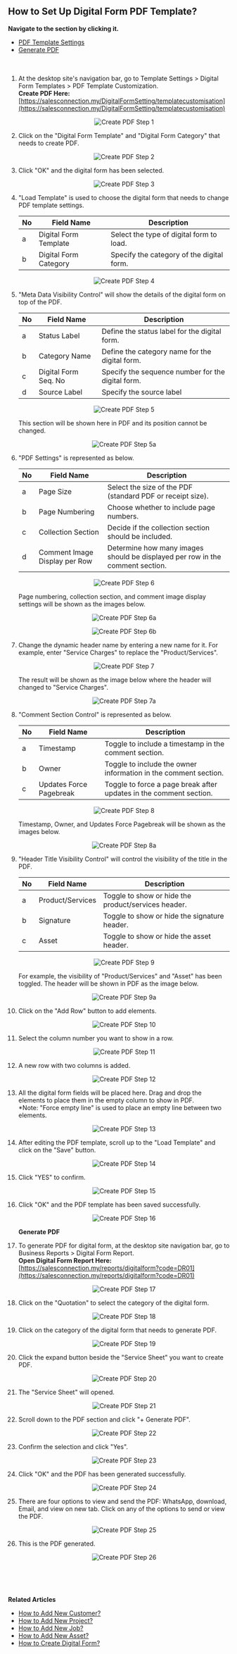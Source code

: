 ## How to Set Up Digital Form PDF Template?

**Navigate to the section by clicking it.**<br>

- [PDF Template Settings](#section1)<br>
- [Generate PDF](#section2)
<br><br><br>

<a id="section1"></a>

1. At the desktop site's navigation bar, go to Template Settings > Digital Form Templates > PDF Template Customization.<br>
   **Create PDF Here:** [https://salesconnection.my/DigitalFormSetting/templatecustomisation](https://salesconnection.my/DigitalFormSetting/templatecustomisation)<br>
     
   <p align="center">
     <img src="img/Create_PDF_Step_1.png" alt="Create PDF Step 1">
   </p>

2. Click on the "Digital Form Template" and "Digital Form Category" that needs to create PDF.<br>

   <p align="center">
     <img src="img/Create_PDF_Step_2.png" alt="Create PDF Step 2">
   </p>

3. Click "OK" and the digital form has been selected.<br>

   <p align="center">
     <img src="img/Create_PDF_Step_3.png" alt="Create PDF Step 3">
   </p>
  
4. "Load Template" is used to choose the digital form that needs to change PDF template settings.<br>
     
   | No | Field Name | Description |
   |----|------------|-------------|
   | a | Digital Form Template | Select the type of digital form to load. |
   | b | Digital Form Category | Specify the category of the digital form. |
     
   <p align="center">
     <img src="img/Create_PDF_Step_4.png" alt="Create PDF Step 4">
   </p>
     
5. "Meta Data Visibility Control" will show the details of the digital form on top of the PDF.<br>

   | No | Field Name | Description |
   |----|------------|-------------|
   | a | Status Label | Define the status label for the digital form. |
   | b | Category Name | Define the category name for the digital form. |
   | c | Digital Form Seq. No | Specify the sequence number for the digital form. |
   | d | Source Label | Specify the source label |
     
   <p align="center">
     <img src="img/Create_PDF_Step_5.png" alt="Create PDF Step 5">
   </p>

   This section will be shown here in PDF and its position cannot be changed.<br>
     
   <p align="center">
     <img src="img/Create_PDF_Step_5a.png" alt="Create PDF Step 5a">
   </p>

6. "PDF Settings" is represented as below.<br>
     
   | No | Field Name | Description |
   |----|------------|-------------|
   | a | Page Size| Select the size of the PDF (standard PDF or receipt size). |
   | b | Page Numbering | Choose whether to include page numbers. |
   | c | Collection Section | Decide if the collection section should be included. |
   | d | Comment Image Display per Row | Determine how many images should be displayed per row in the comment section. |
 
   <p align="center">
     <img src="img/Create_PDF_Step_6.png" alt="Create PDF Step 6">
   </p>

   Page numbering, collection section, and comment image display settings will be shown as the images below.<br>
     
   <p align="center">
     <img src="img/Create_PDF_Step_6a.png" alt="Create PDF Step 6a">
   </p>

   <p align="center">
     <img src="img/Create_PDF_Step_6b.png" alt="Create PDF Step 6b">
   </p>
     
7. Change the dynamic header name by entering a new name for it. For example, enter "Service Charges" to replace the "Product/Services".<br>

   <p align="center">
     <img src="img/Create_PDF_Step_7.png" alt="Create PDF Step 7">
   </p>

   The result will be shown as the image below where the header will changed to "Service Charges".<br>

   <p align="center">
     <img src="img/Create_PDF_Step_7a.png" alt="Create PDF Step 7a">
   </p>

8. "Comment Section Control" is represented as below.<br>

   | No | Field Name | Description |
   |----|------------|-------------|
   | a | Timestamp | Toggle to include a timestamp in the comment section. |
   | b | Owner | Toggle to include the owner information in the comment section. |
   | c | Updates Force Pagebreak | Toggle to force a page break after updates in the comment section. |

   <p align="center">
     <img src="img/Create_PDF_Step_8.png" alt="Create PDF Step 8">
   </p>

   Timestamp, Owner, and Updates Force Pagebreak will be shown as the images below.<br>

   <p align="center">
     <img src="img/Create_PDF_Step_8a.png" alt="Create PDF Step 8a">
   </p>

9. "Header Title Visibility Control" will control the visibility of the title in the PDF.<br>

   | No | Field Name | Description |
   |----|------------|-------------|
   | a | Product/Services | Toggle to show or hide the product/services header. |
   | b | Signature | Toggle to show or hide the signature header. |
   | c | Asset | Toggle to show or hide the asset header. |
   
   <p align="center">
     <img src="img/Create_PDF_Step_9.png" alt="Create PDF Step 9">
   </p>

   For example, the visibility of "Product/Services" and "Asset" has been toggled. The header will be shown in PDF as the image below.<br>

   <p align="center">
     <img src="img/Create_PDF_Step_9a.png" alt="Create PDF Step 9a">
   </p>

10. Click on the "Add Row" button to add elements.<br>

    <p align="center">
      <img src="img/Create_PDF_Step_10.png" alt="Create PDF Step 10">
    </p>
  
11. Select the column number you want to show in a row.<br>

    <p align="center">
       <img src="img/Create_PDF_Step_11.png" alt="Create PDF Step 11">
    </p>
  
12. A new row with two columns is added.<br>

    <p align="center">
       <img src="img/Create_PDF_Step_12.png" alt="Create PDF Step 12">
    </p>
  
13. All the digital form fields will be placed here. Drag and drop the elements to place them in the empty column to show in PDF.<br> 
    *Note: "Force empty line" is used to place an empty line between two elements.<br>
      
    <p align="center">
       <img src="img/Create_PDF_Step_13.png" alt="Create PDF Step 13">
    </p>

14. After editing the PDF template, scroll up to the "Load Template" and click on the "Save" button.<br>

    <p align="center">
       <img src="img/Create_PDF_Step_14.png" alt="Create PDF Step 14">
    </p>

15. Click "YES" to confirm.<br>

    <p align="center">
       <img src="img/Create_PDF_Step_15.png" alt="Create PDF Step 15">
    </p>

16. Click "OK" and the PDF template has been saved successfully.<br>

    <p align="center">
       <img src="img/Create_PDF_Step_16.png" alt="Create PDF Step 16">
    </p>

    <a id="section2"></a>

    **Generate PDF**

17. To generate PDF for digital form, at the desktop site navigation bar, go to Business Reports > Digital Form Report.<br>
    **Open Digital Form Report Here:** [https://salesconnection.my/reports/digitalform?code=DR01](https://salesconnection.my/reports/digitalform?code=DR01)

    <p align="center">
       <img src="img/Create_PDF_Step_17.png" alt="Create PDF Step 17">
    </p>

18. Click on the "Quotation" to select the category of the digital form.<br>

    <p align="center">
       <img src="img/Create_PDF_Step_18.png" alt="Create PDF Step 18">
    </p>

19. Click on the category of the digital form that needs to generate PDF.<br>

    <p align="center">
       <img src="img/Create_PDF_Step_19.png" alt="Create PDF Step 19">
    </p>

20. Click the expand button beside the "Service Sheet" you want to create PDF.

    <p align="center">
       <img src="img/Create_PDF_Step_20.png" alt="Create PDF Step 20">
    </p>

21. The "Service Sheet" will opened.<br>

    <p align="center">
       <img src="img/Create_PDF_Step_21.png" alt="Create PDF Step 21">
    </p>

22. Scroll down to the PDF section and click "+ Generate PDF".<br>

    <p align="center">
       <img src="img/Create_PDF_Step_22.png" alt="Create PDF Step 22">
    </p>

23. Confirm the selection and click "Yes".<br>

    <p align="center">
       <img src="img/Create_PDF_Step_23.png" alt="Create PDF Step 23">
    </p>

24. Click "OK" and the PDF has been generated successfully.<br>

    <p align="center">
       <img src="img/Create_PDF_Step_24.png" alt="Create PDF Step 24">
    </p>

25. There are four options to view and send the PDF: WhatsApp, download, Email, and view on new tab. Click on any of the options to send or view the PDF.<br>

    <p align="center">
       <img src="img/Create_PDF_Step_25.png" alt="Create PDF Step 25">
    </p>

26. This is the PDF generated.<br>

    <p align="center">
       <img src="img/Create_PDF_Step_26.png" alt="Create PDF Step 26">
    </p>
    <br><br><br>

**Related Articles**<br>
- [How to Add New Customer?](Add_New_Customer.md)
- [How to Add New Project?](Add_New_Project.md)
- [How to Add New Job?](Add_New_Job.md)
- [How to Add New Asset?](How_to_Add_New_Asset.md)
- [How to Create Digital Form?](Create_Digital_Form.md)
